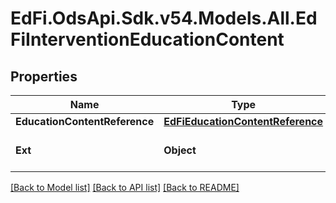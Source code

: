 # EdFi.OdsApi.Sdk.v54.Models.All.EdFiInterventionEducationContent

## Properties

Name | Type | Description | Notes
------------ | ------------- | ------------- | -------------
**EducationContentReference** | [**EdFiEducationContentReference**](EdFiEducationContentReference.md) |  | 
**Ext** | **Object** | Extensions to the InterventionEducationContent entity. | [optional] 

[[Back to Model list]](../README.md#documentation-for-models) [[Back to API list]](../README.md#documentation-for-api-endpoints) [[Back to README]](../README.md)


